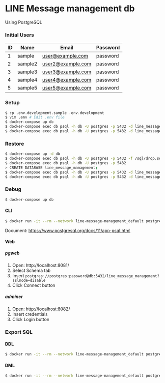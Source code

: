 # LINE Message management db

Using PostgreSQL

### Initial Users
| ID | Name | Email | Password |
| -- | ---- | ----- | -------- |
| 1 | sample | user@example.com | password |
| 2 | sample2 | user2@example.com | password |
| 3 | sample3 | user3@example.com | password |
| 4 | sample4 | user4@example.com | password |
| 5 | sample5 | user5@example.com | password |

### Setup
```bash
$ cp .env.development.sample .env.development
$ vim .env # Edit .env file
$ docker-compose up db
$ docker-compose exec db psql -h db -U postgres -p 5432 -d line_message_management -f /sql/ddl.sql
$ docker-compose exec db psql -h db -U postgres -p 5432 -d line_message_management -f /sql/dml.sql
```

### Restore
```bash
$ docker-compose up -d db
$ docker-compose exec db psql -h db -U postgres -p 5432 -f /sql/drop.sql
$ docker-compose exec db psql -h db -U postgres -p 5432
> CREATE DATABASE line_message_management;
$ docker-compose exec db psql -h db -U postgres -p 5432 -d line_message_management -f /sql/ddl.sql
$ docker-compose exec db psql -h db -U postgres -p 5432 -d line_message_management -f /sql/dml.sql
```

### Debug
```bash
$ docker-compose up db
```

#### CLI
```bash
$ docker run -it --rm --network line-message-management_default postgres psql -h db -U postgres -p 5432 -d line_message_management
```

Document: https://www.postgresql.org/docs/11/app-psql.html

#### Web
##### pgweb
1. Open: http://localhost:8081/
2. Select Schema tab
3. Insert `postgres://postgres:password@db:5432/line_message_management?sslmode=disable`
4. Click Connect button

##### adminer
1. Open: http://localhost:8082/
3. Insert credentials
4. Click Login button

### Export SQL
#### DDL
```bash
$ docker run -it --rm --network line-message-management_default postgres pg_dump -s --dbname=postgresql://postgres:password@db:5432/line_message_management > sql/ddl.sql
```

#### DML
```bash
$ docker run -it --rm --network line-message-management_default postgres pg_dump -a --dbname=postgresql://postgres:password@db:5432/line_message_management > sql/dml.sql
```
